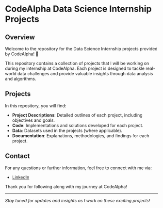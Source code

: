 # CodeAlpha Data Science Internship Projects

## Overview

Welcome to the repository for the Data Science Internship projects provided by CodeAlpha! 🚀

This repository contains a collection of projects that I will be working on during my internship at CodeAlpha. Each project is designed to tackle real-world data challenges and provide valuable insights through data analysis and algorithms.

## Projects

In this repository, you will find:

- **Project Descriptions**: Detailed outlines of each project, including objectives and goals.
- **Code**: Implementations and solutions developed for each project.
- **Data**: Datasets used in the projects (where applicable).
- **Documentation**: Explanations, methodologies, and findings for each project.


## Contact

For any questions or further information, feel free to connect with me via:

- [LinkedIn](https://www.linkedin.com/in/aditi-chandel-49114a2b5/)

Thank you for following along with my journey at CodeAlpha!

---

*Stay tuned for updates and insights as I work on these exciting projects!*
